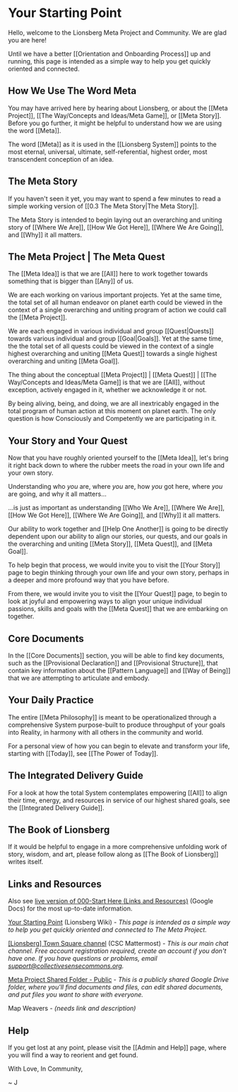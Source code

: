 # Your Starting Point
Hello, welcome to the Lionsberg Meta Project and Community. We are glad you are here! 

Until we have a better [[Orientation and Onboarding Process]] up and running, this page is intended as a simple way to help you get quickly oriented and connected. 

## How We Use The Word Meta
You may have arrived here by hearing about Lionsberg, or about the [[Meta Project]], [[The Way/Concepts and Ideas/Meta Game]], or [[Meta Story]]. Before you go further, it might be helpful to understand how we are using the word [[Meta]]. 

The word [[Meta]] as it is used in the [[Lionsberg System]] points to the most eternal, universal, ultimate, self-referential, highest order, most transcendent conception of an idea. 

## The Meta Story
If you haven't seen it yet, you may want to spend a few minutes to read a simple working version of [[0.3 The Meta Story|The Meta Story]].  

The Meta Story is intended to begin laying out an overarching and uniting story of [[Where We Are]], [[How We Got Here]], [[Where We Are Going]], and [[Why]] it all matters. 

## The Meta Project | The Meta Quest
The [[Meta Idea]] is that we are [[All]] here to work together towards something that is bigger than [[Any]] of us. 

We are each working on various important projects. Yet at the same time, the total set of all human endeavor on planet earth could be viewed in the context of a single overarching and uniting program of action we could call the [[Meta Project]]. 

We are each engaged in various individual and group [[Quest|Quests]] towards various individual and group [[Goal|Goals]]. Yet at the same time, the the total set of all quests could be viewed in the context of a single highest overarching and uniting [[Meta Quest]] towards a single highest overarching and uniting [[Meta Goal]]. 

The thing about the conceptual [[Meta Project]] | [[Meta Quest]] | [[The Way/Concepts and Ideas/Meta Game]] is that we are [[All]], without exception, actively engaged in it, whether we acknowledge it or not. 

By being aliving, being, and doing, we are all inextricably engaged in the total program of human action at this moment on planet earth. The only question is how Consciously and Competently we are participating in it. 

## Your Story and Your Quest
Now that you have roughly oriented yourself to the [[Meta Idea]], let's bring it right back down to where the rubber meets the road in your own life and your own story. 

Understanding who *you* are, where *you* are, how *you* got here, where *you* are going, and why it all matters... 

...is just as important as understanding [[Who We Are]], [[Where We Are]], [[How We Got Here]], [[Where We Are Going]], and [[Why]] it all matters. 

Our ability to work together and [[Help One Another]] is going to be directly dependent upon our ability to align our stories, our quests, and our goals in the overarching and uniting [[Meta Story]], [[Meta Quest]], and [[Meta Goal]]. 

To help begin that process, we would invite you to visit the [[Your Story]] page to begin thinking through your own life and your own story, perhaps in a deeper and more profound way that you have before. 

From there, we would invite you to visit the [[Your Quest]] page, to begin to look at joyful and empowering ways to align your unique individual passions, skills and goals with the [[Meta Quest]] that we are embarking on together. 

## Core Documents
In the [[Core Documents]] section, you will be able to find key documents, such as the [[Provisional Declaration]] and [[Provisional Structure]], that contain key information about the [[Pattern Language]] and [[Way of Being]] that we are attempting to articulate and embody. 

## Your Daily Practice 
The entire [[Meta Philosophy]] is meant to be operationalized through a comprehensive System purpose-built to produce throughput of your goals into Reality, in harmony with all others in the community and world. 

For a personal view of how you can begin to elevate and transform your life, starting with [[Today]], see [[The Power of Today]]. 

## The Integrated Delivery Guide
For a look at how the total System contemplates empowering [[All]] to align their time, energy, and resources in service of our highest shared goals, see the [[Integrated Delivery Guide]]. 

## The Book of Lionsberg
If it would be helpful to engage in a more comprehensive unfolding work of story, wisdom, and art, please follow along as [[The Book of Lionsberg]] writes itself. 

## Links and Resources

Also see [live version of 000-Start Here (Links and Resources)](https://docs.google.com/document/d/1UBjUBBxMkEhI5rg9VzFgdrOT6-xm_0yE6Lk2h8jFAEc/edit?usp=sharing) (Google Docs) for the most up-to-date information.

[Your Starting Point](https://lionsberg.wiki/your_story_and_quest/your_starting_point) (Lionsberg Wiki) - *This page is intended as a simple way to help you get quickly oriented and connected to The Meta Project.*

[\[Lionsberg\] Town Square channel](https://chat.collectivesensecommons.org/agora/channels/lionsberg-town-square) (CSC Mattermost) - *This is our main chat channel. Free account registration required, create an account if you don't have one. If you have questions or problems, email [support@collectivesensecommons.org](mailto:support@collectivesensecommons.org).*

[Meta Project Shared Folder - Public](https://drive.google.com/drive/folders/1Tx8FAe678MQvEifNdlhVn8mQ9jz8fuzf?usp=sharing) - *This is a publicly shared Google Drive folder, where you'll find documents and files, can edit shared documents, and put files you want to share with everyone.*

Map Weavers - *(needs link and description)*

## Help 
If you get lost at any point, please visit the [[Admin and Help]] page, where you will find a way to reorient and get found. 

With Love, In Community, 

~ J 